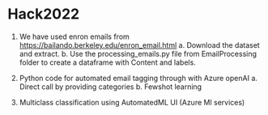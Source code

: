 # Hack2022



1. We have used enron emails from https://bailando.berkeley.edu/enron_email.html
  a. Download the dataset and extract.
  b. Use the processing_emails.py file from EmailProcessing folder to create a dataframe with Content and labels.
  
2. Python code for automated email tagging through with Azure openAI 
  a. Direct call by providing categories
  b. Fewshot learning
  
3. Multiclass classification using AutomatedML UI (Azure Ml services)

  
